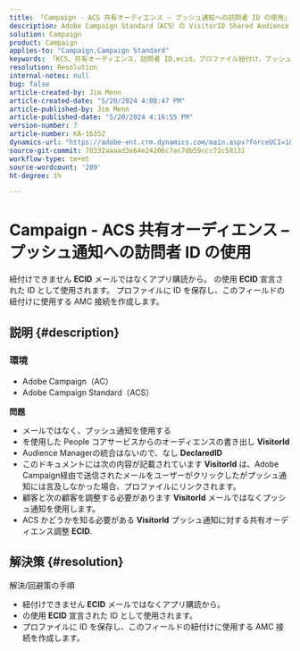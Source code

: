 ```yaml
---
title: 「Campaign - ACS 共有オーディエンス – プッシュ通知への訪問者 ID の使用」
description: Adobe Campaign Standard（ACS）の VisitorID Shared Audience をプッシュ通知と紐付けする方法を説明します。
solution: Campaign
product: Campaign
applies-to: "Campaign,Campaign Standard"
keywords: 「KCS，共有オーディエンス，訪問者 ID,ecid，プロファイル紐付け，プッシュ通知，Adobe Campaign Standard,ACS，トラブルシューティング，Adobe Campaign,AC」
resolution: Resolution
internal-notes: null
bug: false
article-created-by: Jim Menn
article-created-date: "5/20/2024 4:08:47 PM"
article-published-by: Jim Menn
article-published-date: "5/20/2024 4:16:55 PM"
version-number: 7
article-number: KA-16352
dynamics-url: "https://adobe-ent.crm.dynamics.com/main.aspx?forceUCI=1&pagetype=entityrecord&etn=knowledgearticle&id=387f5b3b-c316-ef11-9f8a-6045bd006268"
source-git-commit: 70332aaaad3e64e24206c7ac7db59ccc71c58131
workflow-type: tm+mt
source-wordcount: '209'
ht-degree: 1%

---
```


# Campaign - ACS 共有オーディエンス – プッシュ通知への訪問者 ID の使用


紐付けできません <b>ECID</b> メールではなくアプリ購読から。 の使用 <b>ECID</b> 宣言された ID として使用されます。 プロファイルに ID を保存し、このフィールドの紐付けに使用する AMC 接続を作成します。

## 説明 {#description}


### <b>環境</b>

- Adobe Campaign（AC）
- Adobe Campaign Standard（ACS）


<b>問題</b>

- メールではなく、プッシュ通知を使用する
- を使用した People コアサービスからのオーディエンスの書き出し <b>VisitorId</b>
- Audience Managerの統合はないので、なし <b>DeclaredID</b>
- このドキュメントには次の内容が記載されています <b>VisitorId</b> は、Adobe Campaign経由で送信されたメールをユーザーがクリックしたがプッシュ通知には言及しなかった場合、プロファイルにリンクされます。
- 顧客と次の顧客を調整する必要があります <b>VisitorId</b> メールではなくプッシュ通知を使用します。
- ACS かどうかを知る必要がある <b>VisitorId</b> プッシュ通知に対する共有オーディエンス調整 <b>ECID</b>.







## 解決策 {#resolution}


解決/回避策の手順

- 紐付けできません <b>ECID</b> メールではなくアプリ購読から。
- の使用 <b>ECID</b> 宣言された ID として使用されます。
- プロファイルに ID を保存し、このフィールドの紐付けに使用する AMC 接続を作成します。



